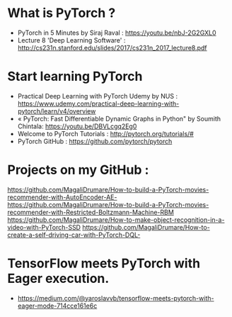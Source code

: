 # What is PyTorch ? 
* PyTorch in 5 Minutes by Siraj Raval : https://youtu.be/nbJ-2G2GXL0
* Lecture 8 'Deep Learning Software' : http://cs231n.stanford.edu/slides/2017/cs231n_2017_lecture8.pdf

# Start learning PyTorch
* Practical Deep Learning with PyTorch Udemy by NUS : https://www.udemy.com/practical-deep-learning-with-pytorch/learn/v4/overview 
* « PyTorch: Fast Differentiable Dynamic Graphs in Python" by Soumith Chintala: https://youtu.be/DBVLcgq2Eg0
* Welcome to PyTorch Tutorials : http://pytorch.org/tutorials/#
* PyTorch GitHub : https://github.com/pytorch/pytorch

# Projects on my GitHub : 
https://github.com/MagaliDrumare/How-to-build-a-PyTorch-movies-recommender-with-AutoEncoder-AE-
https://github.com/MagaliDrumare/How-to-build-a-PyTorch-movies-recommender-with-Restricted-Boltzmann-Machine-RBM
https://github.com/MagaliDrumare/How-to-make-object-recognition-in-a-video-with-PyTorch-SSD
https://github.com/MagaliDrumare/How-to-create-a-self-driving-car-with-PyTorch-DQL-

# TensorFlow meets PyTorch with Eager execution.
* https://medium.com/@yaroslavvb/tensorflow-meets-pytorch-with-eager-mode-714cce161e6c





